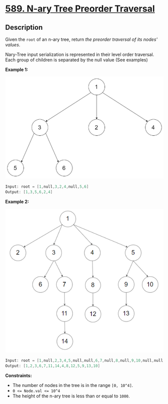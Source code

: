 # [589. N-ary Tree Preorder Traversal](https://leetcode.com/problems/n-ary-tree-preorder-traversal/)

## Description

Given the `root` of an n-ary tree, return _the preorder traversal of its nodes' values_.

Nary-Tree input serialization is represented in their level order traversal. Each group of children is separated by the null value (See examples)

**Example 1:**

![](../../../figures/narytreeexample.png)

```go
Input: root = [1,null,3,2,4,null,5,6]
Output: [1,3,5,6,2,4]
```

**Example 2:**

![](../../../figures/sample_4_964.png)

```go
Input: root = [1,null,2,3,4,5,null,null,6,7,null,8,null,9,10,null,null,11,null,12,null,13,null,null,14]
Output: [1,2,3,6,7,11,14,4,8,12,5,9,13,10]
```

**Constraints:**
* The number of nodes in the tree is in the range `[0, 10^4]`.
* `0 <= Node.val <= 10^4`
* The height of the n-ary tree is less than or equal to `1000`.
